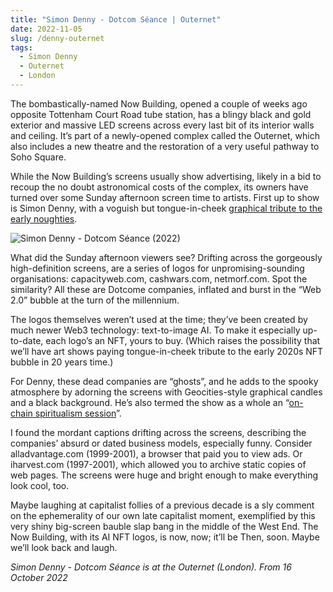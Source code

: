 ```yaml
---
title: "Simon Denny - Dotcom Séance | Outernet"
date: 2022-11-05
slug: /denny-outernet
tags:
  - Simon Denny
  - Outernet
  - London
---
```


The bombastically-named Now Building, opened a couple of weeks ago opposite Tottenham Court Road tube station, has a blingy black and gold exterior and massive LED screens across every last bit of its interior walls and ceiling. It’s part of a newly-opened complex called the Outernet, which also includes a new theatre and the restoration of a very useful pathway to Soho Square.

While the Now Building’s screens usually show advertising, likely in a bid to recoup the no doubt astronomical costs of the complex, its owners have turned over some Sunday afternoon screen time to artists. First up to show is Simon Denny, with a voguish but tongue-in-cheek [graphical tribute to the early noughties](https://www.outernetglobal.com/news/outernet-arts-to-launch-with-simon-denny).

![Simon Denny - Dotcom Séance (2022)](/denny-outernet-1.jpg)

What did the Sunday afternoon viewers see? Drifting across the gorgeously high-definition screens, are a series of logos for unpromising-sounding organisations: capacityweb.com, cashwars.com, netmorf.com. Spot the similarity? All these are Dotcome companies, inflated and burst in the “Web 2.0” bubble at the turn of the millennium.

The logos themselves weren’t used at the time; they’ve been created by much newer Web3 technology: text-to-image AI. To make it especially up-to-date, each logo’s an NFT, yours to buy. (Which raises the possibility that we’ll have art shows paying tongue-in-cheek tribute to the early 2020s NFT bubble in 20 years time.)

For Denny, these dead companies are “ghosts”, and he adds to the spooky atmosphere by adorning the screens with Geocities-style graphical candles and a black background. He’s also termed the show as a whole an “[on-chain spiritualism session](https://www.dotcomseance.com/)”.

I found the mordant captions drifting across the screens, describing the companies’ absurd or dated business models, especially funny. Consider alladvantage.com (1999-2001), a browser that paid you to view ads. Or iharvest.com (1997-2001), which allowed you to archive static copies of web pages. The screens were huge and bright enough to make everything look cool, too.

Maybe laughing at capitalist follies of a previous decade is a sly comment on the ephemerality of our own late capitalist moment, exemplified by this very shiny big-screen bauble slap bang in the middle of the West End. The Now Building, with its AI NFT logos, is now, now; it’ll be Then, soon. Maybe we’ll look back and laugh.

*Simon Denny - Dotcom Séance is at the Outernet (London). From 16 October 2022*
